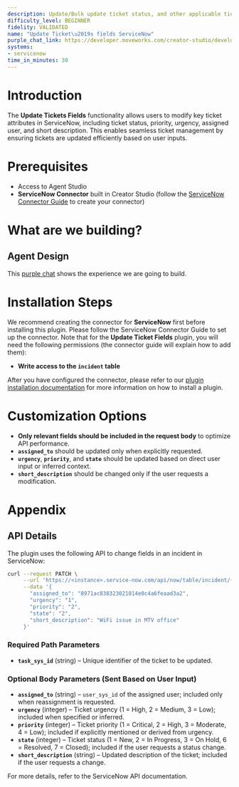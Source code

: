 ```yaml
---
description: Update/Bulk update ticket status, and other applicable ticket fields.
difficulty_level: BEGINNER
fidelity: VALIDATED
name: "Update Ticket\u2019s fields ServiceNow"
purple_chat_link: https://developer.moveworks.com/creator-studio/developer-tools/purple-chat/?conversation=%7B%22startTimestamp%22%3A%2211%3A43+AM%22%2C%22messages%22%3A%5B%7B%22parts%22%3A%5B%7B%22richText%22%3A%22I+want+to+update+the+status+of+a+ticket.%22%7D%5D%2C%22role%22%3A%22user%22%7D%2C%7B%22parts%22%3A%5B%7B%22richText%22%3A%22Okay%2C+which+ticket+would+you+like+to+update%3F%22%7D%5D%2C%22role%22%3A%22assistant%22%7D%2C%7B%22role%22%3A%22user%22%2C%22parts%22%3A%5B%7B%22richText%22%3A%22%3Cp%3EINC0012345%3C%2Fp%3E%22%7D%5D%7D%2C%7B%22parts%22%3A%5B%7B%22richText%22%3A%22Okay%2C+I+can+update+ticket+INC0012345.+What+is+the+new+status+you+want+to+set%3F%22%7D%5D%2C%22role%22%3A%22assistant%22%7D%2C%7B%22parts%22%3A%5B%7B%22richText%22%3A%22%3Cp%3EChange+ticket+number+INC0012345+Set+it+to+%27In+Progress%27%3C%2Fp%3E%22%7D%5D%2C%22role%22%3A%22user%22%7D%2C%7B%22parts%22%3A%5B%7B%22richText%22%3A%22Okay%2C+I%27ll+update+the+status+of+ticket+INC0012345+to+%27In+Progress%27.+Is+that+correct%3F%22%7D%2C%7B%22buttons%22%3A%5B%7B%22buttonText%22%3A%22Confirm%22%2C%22style%22%3A%22filled%22%7D%2C%7B%22buttonText%22%3A%22Edit%22%2C%22style%22%3A%22outlined%22%7D%2C%7B%22buttonText%22%3A%22Cancel%22%2C%22style%22%3A%22outlined%22%7D%5D%7D%5D%2C%22role%22%3A%22assistant%22%7D%2C%7B%22parts%22%3A%5B%7B%22richText%22%3A%22Updated+ticket+INC0012345%22%7D%2C%7B%22citations%22%3A%5B%7B%22citationTitle%22%3A%22INC0012345%22%2C%22connectorName%22%3A%22servicenow%22%7D%5D%7D%5D%2C%22role%22%3A%22assistant%22%7D%5D%7D
systems:
- servicenow
time_in_minutes: 30
---
```


# Introduction

The **Update Tickets Fields** functionality allows users to modify key ticket attributes in ServiceNow, including ticket status, priority, urgency, assigned user, and short description. This enables seamless ticket management by ensuring tickets are updated efficiently based on user inputs.

# Prerequisites

- Access to Agent Studio
- **ServiceNow Connector** built in Creator Studio (follow the [ServiceNow Connector Guide](https://developer.moveworks.com/creator-studio/resources/connector?id=servicenow) to create your connector)

# What are we building?

## Agent Design

This [purple chat](https://developer.moveworks.com/creator-studio/developer-tools/purple-chat/?conversation=%7B%22startTimestamp%22%3A%2211%3A43+AM%22%2C%22messages%22%3A%5B%7B%22parts%22%3A%5B%7B%22richText%22%3A%22I+want+to+update+the+status+of+a+ticket.%22%7D%5D%2C%22role%22%3A%22user%22%7D%2C%7B%22parts%22%3A%5B%7B%22richText%22%3A%22Okay%2C+which+ticket+would+you+like+to+update%3F%22%7D%5D%2C%22role%22%3A%22assistant%22%7D%2C%7B%22role%22%3A%22user%22%2C%22parts%22%3A%5B%7B%22richText%22%3A%22%3Cp%3EINC0012345%3C%2Fp%3E%22%7D%5D%7D%2C%7B%22parts%22%3A%5B%7B%22richText%22%3A%22Okay%2C+I+can+update+ticket+INC0012345.+What+is+the+new+status+you+want+to+set%3F%22%7D%5D%2C%22role%22%3A%22assistant%22%7D%2C%7B%22parts%22%3A%5B%7B%22richText%22%3A%22%3Cp%3EChange+ticket+number+INC0012345+Set+it+to+%27In+Progress%27%3C%2Fp%3E%22%7D%5D%2C%22role%22%3A%22user%22%7D%2C%7B%22parts%22%3A%5B%7B%22richText%22%3A%22Okay%2C+I%27ll+update+the+status+of+ticket+INC0012345+to+%27In+Progress%27.+Is+that+correct%3F%22%7D%2C%7B%22buttons%22%3A%5B%7B%22buttonText%22%3A%22Confirm%22%2C%22style%22%3A%22filled%22%7D%2C%7B%22buttonText%22%3A%22Edit%22%2C%22style%22%3A%22outlined%22%7D%2C%7B%22buttonText%22%3A%22Cancel%22%2C%22style%22%3A%22outlined%22%7D%5D%7D%5D%2C%22role%22%3A%22assistant%22%7D%2C%7B%22parts%22%3A%5B%7B%22richText%22%3A%22Updated+ticket+INC0012345%22%7D%2C%7B%22citations%22%3A%5B%7B%22citationTitle%22%3A%22INC0012345%22%2C%22connectorName%22%3A%22servicenow%22%7D%5D%7D%5D%2C%22role%22%3A%22assistant%22%7D%5D%7D) shows the experience we are going to build.

# Installation Steps

We recommend creating the connector for **ServiceNow** first before installing this plugin. Please follow the ServiceNow Connector Guide to set up the connector. Note that for the **Update Ticket Fields** plugin, you will need the following permissions (the connector guide will explain how to add them):

- **Write access to the `incident` table**

After you have configured the connector, please refer to our [plugin installation documentation](https://help.moveworks.com/docs/ai-agent-marketplace) for more information on how to install a plugin.

# Customization Options

- **Only relevant fields should be included in the request body** to optimize API performance.
- **`assigned_to`** should be updated only when explicitly requested.
- **`urgency`**, **`priority`**, and **`state`** should be updated based on direct user input or inferred context.
- **`short_description`** should be changed only if the user requests a modification.

# Appendix

## API Details

The plugin uses the following API to change fields in an incident in ServiceNow:

```bash
curl --request PATCH \
     --url 'https://<instance>.service-now.com/api/now/table/incident/{{task_sys_id}}' \
     --data '{
       "assigned_to": "8971ac838323021014e0c4a6feaad3a2",
       "urgency": "1",
       "priority": "2",
       "state": "2",
       "short_description": "WiFi issue in MTV office"
     }'
```

### Required Path Parameters

- **`task_sys_id`** (string) – Unique identifier of the ticket to be updated.

### Optional Body Parameters (Sent Based on User Input)

- **`assigned_to`** (string) – `user_sys_id` of the assigned user; included only when reassignment is requested.
- **`urgency`** (integer) – Ticket urgency (1 = High, 2 = Medium, 3 = Low); included when specified or inferred.
- **`priority`** (integer) – Ticket priority (1 = Critical, 2 = High, 3 = Moderate, 4 = Low); included if explicitly mentioned or derived from urgency.
- **`state`** (integer) – Ticket status (1 = New, 2 = In Progress, 3 = On Hold, 6 = Resolved, 7 = Closed); included if the user requests a status change.
- **`short_description`** (string) – Updated description of the ticket; included if the user requests a change.

For more details, refer to the ServiceNow API documentation.